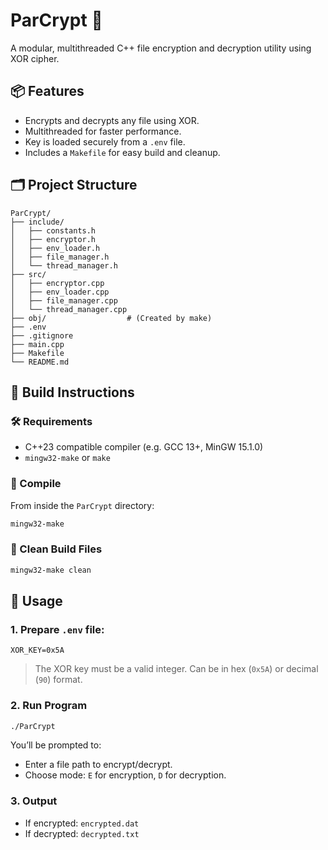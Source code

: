 # ParCrypt 🔐
A modular, multithreaded C++ file encryption and decryption utility using XOR cipher.

## 📦 Features
- Encrypts and decrypts any file using XOR.
- Multithreaded for faster performance.
- Key is loaded securely from a `.env` file.
- Includes a `Makefile` for easy build and cleanup.

## 🗂️ Project Structure

```
ParCrypt/
├── include/
│   ├── constants.h
│   ├── encryptor.h
│   ├── env_loader.h
│   ├── file_manager.h
│   └── thread_manager.h
├── src/
│   ├── encryptor.cpp
│   ├── env_loader.cpp
│   ├── file_manager.cpp
│   └── thread_manager.cpp
├── obj/                  # (Created by make)
├── .env
├── .gitignore
├── main.cpp
├── Makefile
└── README.md
```

## 🔧 Build Instructions

### 🛠️ Requirements
- C++23 compatible compiler (e.g. GCC 13+, MinGW 15.1.0)
- `mingw32-make` or `make`

### 🧪 Compile
From inside the `ParCrypt` directory:

```bash
mingw32-make
```

### 🔁 Clean Build Files

```bash
mingw32-make clean
```

## 🧾 Usage

### 1. Prepare `.env` file:
```
XOR_KEY=0x5A
```

> The XOR key must be a valid integer. Can be in hex (`0x5A`) or decimal (`90`) format.

### 2. Run Program
```bash
./ParCrypt
```

You’ll be prompted to:
- Enter a file path to encrypt/decrypt.
- Choose mode: `E` for encryption, `D` for decryption.

### 3. Output
- If encrypted: `encrypted.dat`
- If decrypted: `decrypted.txt`
